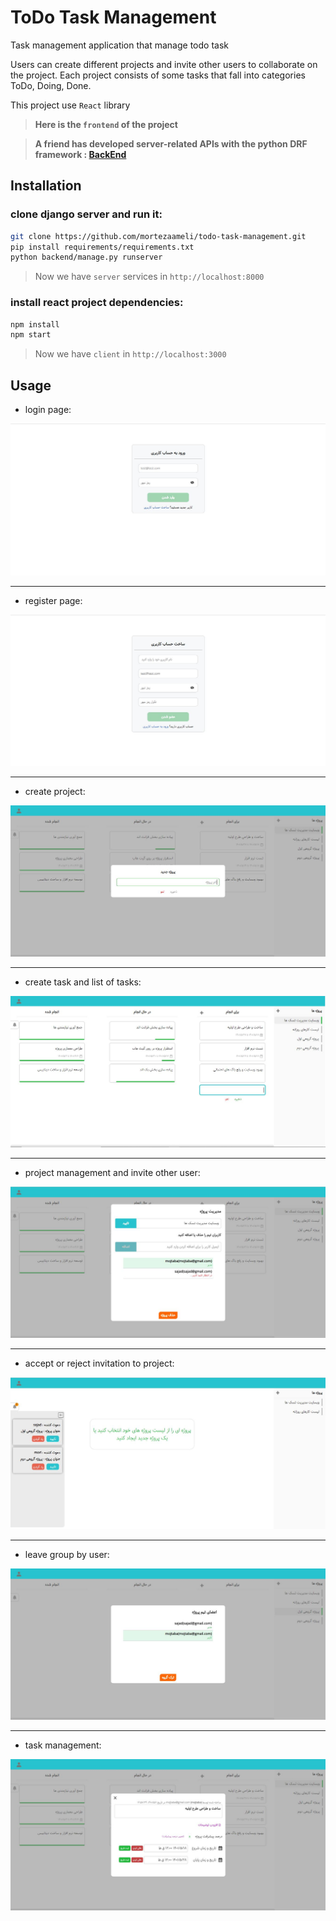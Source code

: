 # ToDo Task Management

Task management application that manage todo task

Users can create different projects and invite other users to collaborate on the project. Each project consists of some tasks that fall into categories ToDo, Doing, Done.

This project use `React` library

> **Here is the `frontend` of the project**

> **A friend has developed server-related APIs with the python DRF framework : [BackEnd](https://github.com/mortezaameli/todo-task-management)**

## Installation

### clone django server and run it:
```sh
git clone https://github.com/mortezaameli/todo-task-management.git
pip install requirements/requirements.txt
python backend/manage.py runserver
```

> Now we have `server` services in `http://localhost:8000`

### install react project dependencies:
```sh
npm install
npm start
```

> Now we have `client` in `http://localhost:3000`

## Usage

* login page:

![login page](/README_pictures/Login.JPG "login page")

---
* register page:

![register page](/README_pictures/register.JPG "register page")

---
* create project:

![create project](/README_pictures/CreateProject.JPG "create project")

---
* create task and list of tasks:

![create task and list of tasks](/README_pictures/Dashboard.JPG "create task and list of tasks")

---
* project management and invite other user:

![project management and invite other user](/README_pictures/Invite.JPG "project management and invite other user")

---
* accept or reject invitation to project:

![accept or reject invitation to project](/README_pictures/Notification.JPG "accept or reject invitation to project")

---
* leave group by user:

![leave group by user](/README_pictures/LeaveGroup.JPG "leave group by user")

---
* task management:

![task management](/README_pictures/taskManagement.JPG "task management")

